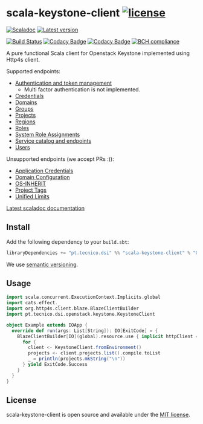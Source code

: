 # scala-keystone-client [![license](http://img.shields.io/:license-MIT-blue.svg)](LICENSE)
[![Scaladoc](http://javadoc-badge.appspot.com/pt.tecnico.dsi/scala-keystone-client_2.12.svg?label=scaladoc&style=plastic&maxAge=604800)](https://ist-dsi.github.io/scala-keystone-client/api/latest/pt/tecnico/dsi/openstack/keystone/index.html)
[![Latest version](https://index.scala-lang.org/ist-dsi/scala-keystone-client/scala-keystone-client/latest.svg)](https://index.scala-lang.org/ist-dsi/scala-keystone-client/scala-keystone-client)

[![Build Status](https://travis-ci.org/ist-dsi/scala-keystone-client.svg?branch=master&style=plastic&maxAge=604800)](https://travis-ci.org/ist-dsi/scala-keystone-client)
[![Codacy Badge](https://app.codacy.com/project/badge/Coverage/1f752f2ed2d14ef5b301a55c772a32a4)](https://www.codacy.com/gh/ist-dsi/scala-keystone-client?utm_source=github.com&utm_medium=referral&utm_content=ist-dsi/scala-keystone-client&utm_campaign=Badge_Coverage)
[![Codacy Badge](https://app.codacy.com/project/badge/Grade/1f752f2ed2d14ef5b301a55c772a32a4)](https://www.codacy.com/gh/ist-dsi/scala-keystone-client?utm_source=github.com&amp;utm_medium=referral&amp;utm_content=ist-dsi/scala-keystone-client&amp;utm_campaign=Badge_Grade)
[![BCH compliance](https://bettercodehub.com/edge/badge/ist-dsi/scala-keystone-client)](https://bettercodehub.com/results/ist-dsi/scala-keystone-client)

A pure functional Scala client for Openstack Keystone implemented using Http4s client.

Supported endpoints:
- [Authentication and token management](https://docs.openstack.org/api-ref/identity/v3/#authentication-and-token-management)
  - Multi factor authentication is not implemented.
- [Credentials](https://docs.openstack.org/api-ref/identity/v3/#credentials)
- [Domains](https://docs.openstack.org/api-ref/identity/v3/#domains)
- [Groups](https://docs.openstack.org/api-ref/identity/v3/#groups)
- [Projects](https://docs.openstack.org/api-ref/identity/v3/#projects)
- [Regions](https://docs.openstack.org/api-ref/identity/v3/#regions)
- [Roles](https://docs.openstack.org/api-ref/identity/v3/#roles)
- [System Role Assignments](https://docs.openstack.org/api-ref/identity/v3/#system-role-assignments)
- [Service catalog and endpoints](https://docs.openstack.org/api-ref/identity/v3/#service-catalog-and-endpoints)  
- [Users](https://docs.openstack.org/api-ref/identity/v3/#users)

Unsupported endpoints (we accept PRs :)):
- [Application Credentials](https://docs.openstack.org/api-ref/identity/v3/#application-credentials)
- [Domain Configuration](https://docs.openstack.org/api-ref/identity/v3/#domain-configuration)
- [OS-INHERIT](https://docs.openstack.org/api-ref/identity/v3/#os-inherit)
- [Project Tags](https://docs.openstack.org/api-ref/identity/v3/#project-tags)
- [Unified Limits](https://docs.openstack.org/api-ref/identity/v3/#unified-limits)

[Latest scaladoc documentation](https://ist-dsi.github.io/scala-keystone-client/api/latest/pt/tecnico/dsi/openstack/keystone/index.html)

## Install
Add the following dependency to your `build.sbt`:
```sbt
libraryDependencies += "pt.tecnico.dsi" %% "scala-keystone-client" % "0.0.0"
```
We use [semantic versioning](http://semver.org).

## Usage
```scala
import scala.concurrent.ExecutionContext.Implicits.global
import cats.effect._
import org.http4s.client.blaze.BlazeClientBuilder
import pt.tecnico.dsi.openstack.keystone.KeystoneClient

object Example extends IOApp {
  override def run(args: List[String]): IO[ExitCode] = {
    BlazeClientBuilder[IO](global).resource.use { implicit httpClient =>
      for {
        client <- KeystoneClient.fromEnvironment()
        projects <- client.projects.list().compile.toList
        _ = println(projects.mkString("\n"))
      } yield ExitCode.Success
    }
  }
}
```

## License
scala-keystone-client is open source and available under the [MIT license](LICENSE).
